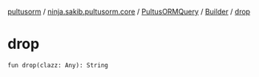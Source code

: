 [pultusorm](../../../index.md) / [ninja.sakib.pultusorm.core](../../index.md) / [PultusORMQuery](../index.md) / [Builder](index.md) / [drop](.)

# drop

`fun drop(clazz: Any): String`